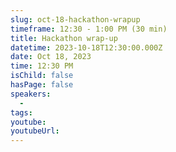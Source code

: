 ```yaml
---
slug: oct-18-hackathon-wrapup
timeframe: 12:30 - 1:00 PM (30 min)
title: Hackathon wrap-up
datetime: 2023-10-18T12:30:00.000Z
date: Oct 18, 2023
time: 12:30 PM
isChild: false
hasPage: false
speakers:
  -
tags:
youtube:
youtubeUrl:
---
```

